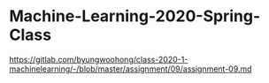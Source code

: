 # Machine-Learning-2020-Spring-Class
https://gitlab.com/byungwoohong/class-2020-1-machinelearning/-/blob/master/assignment/09/assignment-09.md
